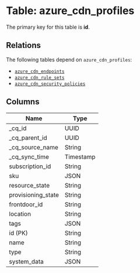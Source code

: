 # Table: azure_cdn_profiles



The primary key for this table is **id**.

## Relations
The following tables depend on `azure_cdn_profiles`:
  - [`azure_cdn_endpoints`](azure_cdn_endpoints.md)
  - [`azure_cdn_rule_sets`](azure_cdn_rule_sets.md)
  - [`azure_cdn_security_policies`](azure_cdn_security_policies.md)

## Columns
| Name          | Type          |
| ------------- | ------------- |
|_cq_id|UUID|
|_cq_parent_id|UUID|
|_cq_source_name|String|
|_cq_sync_time|Timestamp|
|subscription_id|String|
|sku|JSON|
|resource_state|String|
|provisioning_state|String|
|frontdoor_id|String|
|location|String|
|tags|JSON|
|id (PK)|String|
|name|String|
|type|String|
|system_data|JSON|